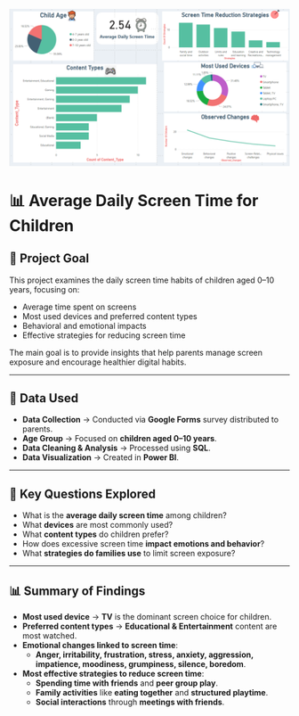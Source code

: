 ![Screen Time Dashboard](screen_time_chart.png)

# 📊 Average Daily Screen Time for Children

## 🎯 Project Goal
 This project examines the daily screen time habits of children aged 0–10 years, focusing on:
- Average time spent on screens
- Most used devices and preferred content types
- Behavioral and emotional impacts
- Effective strategies for reducing screen time

The main goal is to provide insights that help parents manage screen exposure and encourage healthier digital habits.

---

## 📂 Data Used
- **Data Collection** → Conducted via **Google Forms** survey distributed to parents.  
- **Age Group** → Focused on **children aged 0–10 years**.  
- **Data Cleaning & Analysis** → Processed using **SQL**.  
- **Data Visualization** → Created in **Power BI**.  

---

## 📌 Key Questions Explored
- What is the **average daily screen time** among children?  
- What **devices** are most commonly used?  
- What **content types** do children prefer?  
- How does excessive screen time **impact emotions and behavior**?  
- What **strategies do families use** to limit screen exposure?  

---

## 📊 Summary of Findings
- **Most used device** → **TV** is the dominant screen choice for children.  
- **Preferred content types** → **Educational & Entertainment** content are most watched.  
- **Emotional changes linked to screen time**:
  - **Anger, irritability, frustration, stress, anxiety, aggression, impatience, moodiness, grumpiness, silence, boredom**.  
- **Most effective strategies to reduce screen time**:
  - **Spending time with friends** and **peer group play**.
  - **Family activities** like **eating together** and **structured playtime**.
  - **Social interactions** through **meetings with friends**.

